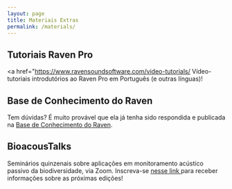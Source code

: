 ```yaml
---
layout: page
title: Materiais Extras
permalink: /materials/
---
```


## Tutoriais Raven Pro

<a href="https://www.ravensoundsoftware.com/video-tutorials/ Vídeo-tutoriais introdutórios ao Raven Pro em Português (e outras línguas)!

## Base de Conhecimento do Raven

Tem dúvidas? É muito provável que ela já tenha sido respondida e publicada na <a href="https://www.ravensoundsoftware.com/knowledge-base/"> Base de Conhecimento do Raven</a>.

## BioacousTalks

Seminários quinzenais sobre aplicações em monitoramento acústico passivo da biodiversidade, via Zoom. Inscreva-se <a href="https://docs.google.com/forms/d/1Nk9YFQhrxi047_pAgkyP-uSoePPWQIDecfnyeWIFn0U/viewform?edit_requested=true"> nesse link </a> para receber informações sobre as próximas edições!

